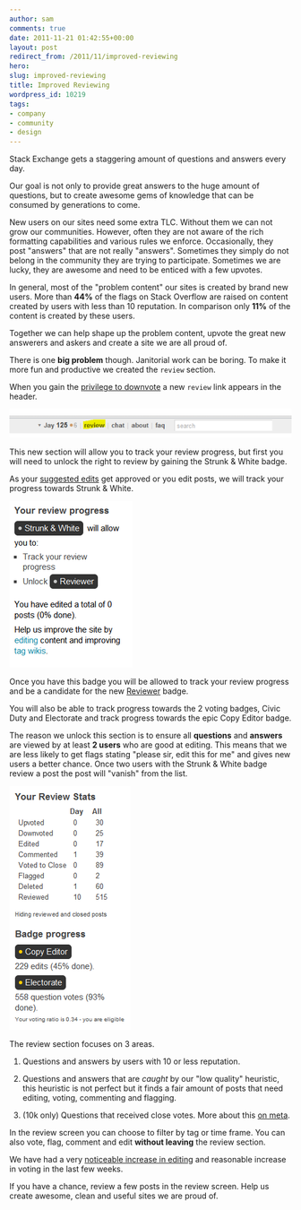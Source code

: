 ```yaml
---
author: sam
comments: true
date: 2011-11-21 01:42:55+00:00
layout: post
redirect_from: /2011/11/improved-reviewing
hero: 
slug: improved-reviewing
title: Improved Reviewing
wordpress_id: 10219
tags:
- company
- community
- design
---
```


Stack Exchange gets a staggering amount of questions and answers every day.

Our goal is not only to provide great answers to the huge amount of questions, but to create awesome gems of knowledge that can be consumed by generations to come.

New users on our sites need some extra TLC. Without them we can not grow our communities. However, often they are not aware of the rich formatting capabilities and various rules we enforce. Occasionally, they post "answers" that are not really "answers". Sometimes they simply do not belong in the community they are trying to participate. Sometimes we are lucky, they are awesome and need to be enticed with a few upvotes.

In general, most of the "problem content" our sites is created by brand new users. More than **44%** of the flags on Stack Overflow are raised on content created by users with less than 10 reputation. In comparison only **11%** of the content is created by these users.

Together we can help shape up the problem content, upvote the great new answerers and askers and create a site we are all proud of.

There is one **big problem** though. Janitorial work can be boring. To make it more fun and productive we created the `review` section.

When you gain the [privilege to downvote](http://stackoverflow.com/privileges/vote-down) a new `review` link appears in the header.

![](/images/wordpress/review1.png)

This new section will allow you to track your review progress, but first you will need to unlock the right to review by gaining the Strunk & White badge.

As your [suggested edits](http://blog.stackoverflow.com/2011/02/suggested-edits-and-edit-review/) get approved or you edit posts, we will track your progress towards Strunk & White.

![](/images/wordpress/progress1.png)

Once you have this badge you will be allowed to track your review progress and be a candidate for the new [Reviewer](http://stackoverflow.com/badges/1478/reviewer) badge.

You will also be able to track progress towards the 2 voting badges, Civic Duty and Electorate and track progress towards the epic Copy Editor badge.

The reason we unlock this section is to ensure all **questions** and **answers** are viewed by at least **2 users** who are good at editing. This means that we are less likely to get flags stating "please sir, edit this for me" and gives new users a better chance. Once two users with the Strunk & White badge review a post the post will "vanish" from the list.

![](/images/wordpress/reviewprogress.png)

The review section focuses on 3 areas.





  1. Questions and answers by users with 10 or less reputation.


  2. Questions and answers that are _caught_ by our "low quality" heuristic, this heuristic is not perfect but it finds a fair amount of posts that need editing, voting, commenting and flagging.


  3. (10k only) Questions that received close votes. More about this [on meta](http://meta.stackoverflow.com/questions/111734/26-000-questions-have-close-votes-now-what).  



In the review screen you can choose to filter by tag or time frame. You can also vote, flag, comment and edit **without leaving** the review section.

We have had a very [noticeable increase in editing](http://meta.stackoverflow.com/questions/112600/has-the-new-reviewing-interface-and-or-the-badge-objectively-reduced-spam-and-no/112692#112692) and reasonable increase in voting in the last few weeks.

If you have a chance, review a few posts in the review screen. Help us create awesome, clean and useful sites we are proud of.

